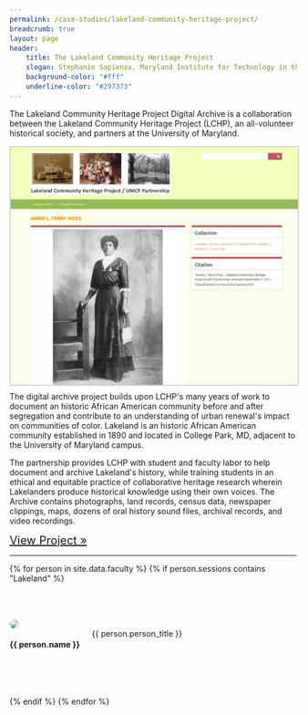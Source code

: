 ```yaml
---
permalink: /case-studies/lakeland-community-heritage-project/
breadcrumb: true
layout: page
header: 
    title: The Lakeland Community Heritage Project
    slogan: Stephanie Sapienza, Maryland Institute for Technology in the Humanities<br />Violetta Sharps Jones, local historian and genealogist
    background-color: "#fff"
    underline-color: "#297373"
---
```




The Lakeland Community Heritage Project Digital Archive is a collaboration between the Lakeland Community Heritage Project (LCHP), an all-volunteer historical society, and partners at the University of Maryland.

<img src="../../images/case-studies/Lakeland-screenshot1.png" style="float:left; border: 2px solid lightgrey; margin-bottom: 10px;"/>

The digital archive project builds upon LCHP's many years of work to document an historic African American community before and after segregation and contribute to an understanding of urban renewal's impact on communities of color. Lakeland is an historic African American community established in 1890 and located in College Park, MD, adjacent to the University of Maryland campus. 

The partnership provides LCHP with student and faculty labor to help document and archive Lakeland's history, while training students in an ethical and equitable practice of collaborative heritage research wherein Lakelanders produce historical knowledge using their own voices. The Archive contains photographs, land records, census data, newspaper clippings, maps, dozens of oral history sound files, archival records, and video recordings. 

<span style="font-size: 1.25rem;">[View Project »](https://mith.umd.edu/research/lakeland/)</span>  

---

{% for person in site.data.faculty %}
{% if person.sessions contains "Lakeland" %}

<div class="row" style="margin-top: 4rem; margin-bottom: 4rem; align-items: center;">

<div class="medium-4 columns" style="padding-right: 50px;">
    <img src="../../images/people/{{ person.img }}" style="max-width: 150px; border-radius: 50%;"/>
</div>

<div class="medium-8 columns">
    <h4 style="font-weight: bold;">{{ person.name }}</h4>
    {{ person.person_title }}    
</div>

</div>
{% endif %}
{% endfor %}